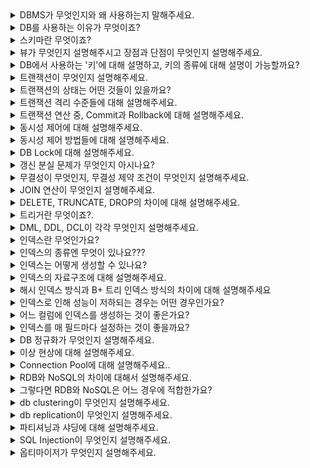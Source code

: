 <details markdown = "1">
<summary>DBMS가 무엇인지와 왜 사용하는지 말해주세요.</summary>
DBMS(Database Management System)은 데이터베이스 관리 시스템으로, 응용 프로그램들이 DB를 공유하며 사용할 수 있는 환경을 제공합니다.<br>
기존 파일 시스템의 데이터 종속이나 중복, 무결성 훼손, 동시 접근의 문제 발생 등을 해결하기 위해 사용합니다.
</details>

<details markdown = "1">
<summary>DB를 사용하는 이유가 무엇이죠?</summary>

- 파일시스템의 데이터 중복, 비일관성, 검색 등의 문제를 해결하기 위해 사용
- 파일 시스템이 OS마다 다를 수 있기 때문에 OS에 종속적인 파일시스템을 이용하는 것은 프로그램의 확장성을 해침
</details>

<details markdown = "1">
<summary>스키마란 무엇이죠?</summary>
데이터베이스의 구조와 제약 조건에 관한 전반적인 명세를 기술한 메타데이터 집합을 의미합니다.<br>
DB에서 데이터 개체, 속성, 관계를 형식언어로 정의한 구조로, DB 사용자가 자료를 저장, 조회, 삭제, 변경할때 DBMS는 자신이 생성한 데이터베이스 스키마를 참조해 명령을 수행하게 됩니다.<br>
</details>

<details markdown = "1">
<summary>뷰가 무엇인지 설명해주시고 장점과 단점이 무엇인지 설명해주세요.</summary>
뷰는 DB에 존재하는 가상 테이블이며, 실제 테이블처럼 행과 열을 가지고 있지만 실제로 데이터를 저장하진 않습니다.<br>
뷰를 사용하면 특정 사용자에게 테이블 전체가 아닌 필요한 칼럼만 보여줄 수 있고, 복잡한 쿼리를 단순화해서 사용하고 재사용할 수 있다는 장점이 있습니다.<br>
그러나 한번 정의된 뷰는 변경할수 없고, 원래 테이블의 내용을 직접 수정해야 합니다.<br>
<br>
참고 - 실제 데이터를 저장하지 않기 때문에 경우에 따라 다수의 쿼리가 발생하여 성능 이슈가 생길 수 있음, 인덱스 가질 수 없음
</details>

<details markdown = "1">
<summary>DB에서 사용하는 '키'에 대해 설명하고, 키의 종류에 대해 설명이 가능할까요?</summary>
키란 데이터베이스 내의 레코드나 튜플을 고유하게 식별하거나 접근할때 사용됩니다.<br>
슈퍼키는 한 릴레이션 내에 있는 속성들의 집합으로 구성된 키로 유일성은 만족하지만, 최소성은 만족하지 못합니다.<br>
후보키는 기본 키가 될수 있는 후보가 되는 키들을 의미하고, 슈퍼키 중에서 최소성을 만족하는 키를 의미합니다.(즉 유일성 최소성 둘다 만족)<br>
기본키는 후보키 중에서 선택된 키로, 해당 릴레이션에서 튜플을 유일하게 식별할 수 있습니다.(null 및 중복 허용 X)<br>
대체키는 기본키로 선택되지 않은 나머지 후보키들을 의미하고, 복합키는 두개 이상의 속성으로 구성된 키입니다.<br>
외래키는 한 테이블의 키 중에서 다른 테이블의 레코드를 유일하게 식별할 수 있는 키를 의미합니다.<br>
</details>

<details markdown = "1">
<summary>트랜잭션이 무엇인지 설명해주세요.</summary>
데이터베이스의 상태를 변화시키는 하나의 논리적 작업 단위를 의미합니다.<br>
논리적인 작업의 쿼리 개수와 관계 없이 트랜잭션으로 묶어놓은 작업 단위 전체가 모두 적용되거나 아무것도 적용되지 않음을 보장합니다.<br>
<br>
꼬리질문1 - 트랜잭션의 특징은 무엇이 있을까요?<br>
트랜잭션의 특징은 앞글자를 따서 ACID라고 부릅니다.<br>
원자성(Atomicity)은 트랜잭션을 구성하는 연산 전체가 모두 정상적으로 실행되거나 모두 취소되어야 한다는 특성입니다.<br>
일관성(Consistency)은 트랜잭션이 실행되기 전과 후에 데이터베이스가 일관된 상태를 유지해야 한다는 것을 의미합니다.<br>
고립성(Isolation)은 여러 트랜잭션이 동시에 실행될때, 각 트랜잭션은 서로에게 영향을 주지 않고 독립적으로 실행되어야 함을 의미합니다.<br>
지속성(Durability)는 트랜잭션이 성공적으로 완료된 후, 그 결과가 데이터베이스에 영구적으로 저장되어야 한다는 것을 의미합니다.(장애나 오류가 나더라도)<br>
</details>

<details markdown = "1">
<summary>트랜잭션의 상태는 어떤 것들이 있을까요?</summary>
우선 Active는 트랜잭션이 실행 중인 상태, Fail은 트랜잭션 실행에 오류가 발생해 중단된 상태를 의미합니다.<br>
Aborted는 트랜잭션이 비정상적으로 종료되어 롤백을 수행하는 상태이고, Partitially Commit은 트랜잭션이 마지막 연산까지 실행했지만, Commit 연산이 실행되기 직전의 상태를 의미합니다.<br>
마지막으로 Committed 상태는 트랜잭션이 성공적으로 종료되어 커밋 연산을 실행한 후의 상태를 뜻합니다.<br>
</details>

<details markdown = "1">
<summary>트랜잭션 격리 수준들에 대해 설명해주세요.</summary>
동시에 여러 트랜잭션이 처리될 때, 트랜잭션끼리 얼마나 서로 고립되어 있는지를 나타내는 것을 트랜잭션의 격리 수준이라고 말합니다. 간단히 표현하자면, 특정 트랜잭션이 다른 트랜잭션에 변경한 데이터를 볼 수 있도록 허용할 지 말지를 결정하는 것 입니다.<br>
Read Uncomitted(dirty read 발생)는 가장 낮은 격리 수준으로, 한 트랜잭션에서의 변경 내용이 아직 커밋되지 않았더라도, 다른 트랜잭션에서 그 변경내용을 조회할 수 있습니다.<br>
Read Committed(non-repeatable-read 발생)는 한 트랜잭션에서의 변경 내용이 커밋된 후에만, 다른 트랜잭션에서 그 변경 내용을 조회할 수 있습니다.(대부분의 RDBMS)<br>
Repeatable Read(phantom Read)는 트랜잭션 동안 동일한 쿼리를 여러번 실행하더라도, 조회하는 내용이 항상 동일함을 보장하는 격리수준입니다.<br>
Serializable은 여러 트랜잭션이 동일한 레코드에 동시 접근할 수 없는 격리수준입니다.<br>
<br><br>
참고<br>
Dirty Read란 한 트랜잭션이 아직 커밋되지 않은 다른 트랜잭션의 변경을 읽는것을 말합니다.(롤백될 데이터를 읽을수도 있음)<br>
Non Repeatable Read는 한 트랜잭션 내에서 같은 쿼리를 두번 수행했을때, 두 쿼리의 결과가 서로 다른것을 말합니다.(다른 트랜잭션이 수정 또는 삭제한 경우)<br>
Phantom Read는 한 트랜잭션내에서 같은 쿼리를 두번수행했을 때, 처음과 다음 조회 사이에 새로운 데이터 항목이 삽입되거나 삭제되어 결과의 행 수가 변경되는 현상을 의미합니다.<br>
</details>

<details markdown = "1">
<summary>트랜잭션 연산 중, Commit과 Rollback에 대해 설명해주세요.</summary>
Commit 연산은 트랜잭션의 모든 변경 사항을 데이터베이스에 영구적으로 저장하는 연산이고(커밋 이후 취소 불가), 롤백은 트랜잭션의 변경 사항을 취소하고, 데이터베이스를 트랜잭션이 시작되기 전의 상태로 되돌리는 연산입니다.<br>
<br>
이 연산들을 통해 트랜잭션의 원자성을 보장하고, 데이터의 무결성과 일관성을 유지할 수 있음.<br>
</details>

<details markdown = "1">
<summary>동시성 제어에 대해 설명해주세요.</summary>
동시성 제어는 동시에 여러 트랜잭션이 수행될 때, 트랜잭션들이 DB의 일관성을 파괴하지 않도록 트랜잭션 간의 상호작용을 제어하는 것을 의미합니다.<br>
</details>

<details markdown = "1">
<summary>동시성 제어 방법들에 대해 설명해주세요.</summary>

동시성 제어 방법에는 크게 `락킹`, `타임스탬프`, `MVCC(Multiversion Concurrency Control)`등이 있습니다.<br><br>
락킹은 데이터에 잠금을 걸어 다른 트랜잭션이 해당 항목에 접근하는 것을 제한하는 것으로, 공유락과 베타적락이 있습니다.<br>
공유락은 데이터를 여러 트랜잭션들이 동시에 읽을 수 있게 해주지만, 변경은 허용하지 않습니다.<br>
베타적락은 데이터 항목에 대한 모든 접근을 제한해서, 락을 소유한 트랜잭션 만이 해당 데이터 항목을 읽거나 수정할 수 있습니다.<br>
<br>
타임스탬프 방식은 각 트랜잭션에 유일한 타임스탬프를 부여하여 트랜잭션의 우선순위를 결정합니다. 데이터를 접근할 때 해당 데이터의 타임스탬프와 트랜잭션의 타임스탬프를 비교하여 동시성을 제어합니다.<br>
<br>
MVCC는 데이터의 여러 버전을 유지하여 동시성을 제어하는 방법입니다.<br>
MVCC에서 데이터에 접근하는 사용자는 접근한 시점에 데이터베이스의 snapshot을 읽습니다. 이 snapshot 데이터에 대한 변경이 커밋되기 전엔, 변경사항을 다른 데이터베이스 사용자가 볼 수 없습니다.<br>
이후 사용자가 수정을 하면 이전의 데이터를 덮어씌우는것이 아니라 새로운 버전의 데이터를 UNDO영역에 생성합니다.<br>
이때 이전 버전의 데이터와 비교해서 변경된 내용을 기록하게 되고, 이로 인해 하나의 데이터에 대한 여러 버전의 데이터가 존재하게 됩니다.<br>
</details>

<details markdown = "1">
<summary>DB Lock에 대해 설명해주세요.</summary>
DB Lock은 트랜잭션 처리의 순차성을 보장하기 위한 방법으로, 데이터에 접근하기 전에 Lock을 요청해서 Lock이 허락되면 해당 데이터에 접근할 수 있도록 하는 기법입니다.<br>
<br>
비관적락(충돌이 일어날거라 가정)은 트랜잭션이 데이터에 접근하기 전에 해당 데이터에 대한 락을 얻어와 다른 트랜잭션의 동시 접근을 제어하는 방식으로, 공유락과 베타락이 존재합니다.<br>
공유락은 사용중인 데이터를 다른 트랜잭션이 읽는것은 허용하나 쓰기는 허용하지 않는 방식이고, 베타락의 경우엔 읽기 쓰기 둘다를 허용하지 않는 방식입니다.<br>
<br>
낙관적락(Application Level)은 데이터 갱신 시 충돌이 발생하지 않을 것이라 가정하는 방식으로, 초기 데이터 접근 시 락을 걸지 않고, 실제 데이터 변경 시점에 충돌 여부를 검사하게 됩니다.<br>
각 레코드에 버전 번호나 타임스탬프를 추가해서, 데이터가 변경될 때 마다 이 값을 증가시킵니다. 이후 트랜잭션이 커밋 시점에 원래의 버전 번호나 타임스탬프와 현재 값을 비교하여 변경이 있었는지 확인하게 됩니다.<br>
이때 만약 다른 트랜잭션에 의해 값이 변경되었다면, 충돌을 감지하게 되고, 이에 따른 조치(롤백)를 취하게 됩니다.<br>
<br>
꼬리질문 - 어떠한 경우에 낙관적락을 사용하고, 어떠한 경우 비관적락을 사용하나요?<br>
<br>
낙관적 락은 데이터 충돌의 빈도가 낮고, 높은 동시성이 요구될 때 적합합니다. 이는 락에 의한 대기 시간 없이 트랜잭션을 처리할 수 있기 때문입니다.<br>
반면, 비관적락은 데이터 충돌의 빈도가 높거나 트랜잭션의 안정성이 중요한 경우에 유리합니다.<br>
트랜잭션이 데이터에 접근하면서 바로 해당 데이터를 잠그므로, 다른 트랜잭션이 동시에 접근하는 것을 방지하게 됩니다.이로 인해 데이터의 동시 변경을 막아서 충돌을 미연에 방지할 수 있고, 충돌로 인한 롤백이나 재처리와 같은 추가적인 비용을 줄일 수 있습니다<br>
</details>

<details markdown = "1">
<summary>갱신 분실 문제가 무엇인지 아시나요?</summary>
갱신 분실이란, 한 트랜잭션에서의 데이터 변경이 다른 트랜잭션에 의해 덮어쓰여져서 사라지는 현상을 말합니다.<br>
<br>
예시<br>
예를 들어, 두 트랜잭션이 동일한 계좌의 잔액을 동시에 업데이트하려고 하는 경우를 생각해보면, 한 트랜잭션에서 100달러를 추가하고, 다른 트랜잭션에서 50달러를 추가하려 할 때, 최종적으로는 150달러가 추가되어야 합니다. 그러나 갱신 분실 문제가 발생하면, 한 트랜잭션의 변경이 다른 트랜잭션에 의해 덮어쓰여져서, 예상했던 150달러가 아닌 100달러나 50달러만 추가될 수 있습니다.<br>
</details>

<details markdown = "1">
<summary>무결성이 무엇인지, 무결성 제약 조건이 무엇인지 설명해주세요.</summary>
무결성은 데이터베이스에서 데이터의 정확성, 일관성, 그리고 신뢰성을 보장하기 위한 특성을 의미합니다.<br>
개체 무결성은 기본키 값이 중복되거나 NULL이 되어서는 안된다는 제약 조건이고, 참조 무결성은 외래키 값이 NULL이거나 참조 대상 테이블의 기본 키 값 중 하나와 일치해야 한다는 제약 조건입니다.<br>
</details>

<details markdown = "1">
<summary>JOIN 연산이 무엇인지 설명해주세요.</summary>
조인은 두개 이상의 테이블에서 관련 있는 정보를 결합하여 하나의 통합된 결과 집합을 생성하기 위해 사용됩니다.(적어도 하나의 칼럼을 공유하고 있어야 사용 가능)<br>
<br>
꼬리질문 - JOIN 연산 종류에 대해 설명해주세요.<br>
<br>
INNER JOIN은  양쪽테이블에 모두 내용이 있는 것만 조인되는 방식입니다.<br>
LEFT OUTER JOIN은 왼쪽 테이블의 모든 행과 이에 해당하는 오른쪽 테이블에서의 행을 반환하고, RIGHT OUTER JOIN은 오른쪽 테이블의 모든 행과 이에 해당하는 왼쪽 테이블에서의 행을 반환합니다.(일치하는 행이 없는 경우엔 해당 행은 NULL)<br>
CORSS JOIN은 모든 경우의 수를 출력해주는 방식이고, FULL JOIN은 두 테이블의 모든 행을 반환하는 방식으로 한쪽 테이블에만 일치하는 행이 있는 경우, 다른 테이블의 해당 부분은 NULL로 표시됩니다.<br>
<br>
꼬리질문 - INNER JOIN과 OUTER JOIN의 차이에 대해 설명해주세요.<br>
INNER JOIN은 두테이블에서 지정된 조건에 일치하는 행만 반환하는 반면, OUTER JOIN은 일치하지 않는 행(NULL로 채워짐)도 포함하여 보다 넓은 범위의 결과를 반환합니다.<br>
<br>
참고 - GROUP BY 는 GROUP BY 명령어를 통해 특정 컬럼을 기준으로 연산한 결과를 집계 키로 정의하여 그룹을 짓는 역할을 합니다.(COUNT, SUM, AVG, MAX, MIN, DISTINCT)<br>
</details>

<details markdown = "1">
<summary>DELETE, TRUNCATE, DROP의 차이에 대해 설명해주세요.</summary>
DELETE는 조건을 지정하여 특정 행만 삭제하는 명령어이고, TRUNCATE는 테이블의 모든 행을 제거하는 명령어 입니다.<br>
DROP은 테이블 자체를 데이터베이스에서 완전히 제거하는 명령어 입니다.<br>
</details>

<details markdown = "1">
<summary>트리거란 무엇이죠?.</summary>
트리거는 특정 테이블에 INSERT, DELETE, UPDATE와 같은 DML이 수행되었을때, 데이터베이스에서 자동으로 동작하도록 작성된 프로그램(메서드 형식의 쿼리)로, 사용자가 직접 호출하지 않고 DB에서 자동적으로 호출된다는 특징이 있습니다.<br>
<br>
DML이 실행되고, 자동으로 정의된 프로시저가 실행됩니다.<br>
(프로시저 : 쿼리문을 마치 하나의 메서드 형식으로 만들고 어떤 동작을 일괄적으로 처리하는 용도)<br>
<br>
꼬리질문 - 어떤 경우 트리거를 사용하는 것이 좋나요?<br>
예를 들어, 이커머스 플랫폼에서 수많은 주문이 실시간으로 발생할 때, 각 주문이 데이터베이스에 기록될 때마다 트리거를 사용하여 판매 집계 테이블을 업데이트 할 수 있습니다. 주문이 발생할 때마다 트리거가 실행되어 해당 상품의 판매 수량과 총액을 증가시키는 방식입니다. 이렇게 구성하면 별도의 집계 작업 없이 실시간으로 판매 현황을 조회할 수 있게 됩니다<br>
<br>
</details>

<details markdown = "1">
<summary>DML, DDL, DCL이 각각 무엇인지 설명해주세요.</summary>
DDL은 데이터베이스의 스키마나 구조를 정의하거나 변경하는 데(수정, 삭제) 사용되는 언어로 CREATE, ALTER, DROP, TRUNCATE 가 있습니다.<br>
DML은 데이터를 검색, 삽입, 수정, 삭제 하기 위한 언어로 SELECT, INSERT, UPDATE, DELETE 가 있습니다.<br>
DCL(데이터 제어어)는 데이터베이스의 접근 권한과 같은 데이터의 보안 및 무결성을 다루는 데 사용되는 언어로 COMMIT, ROLLBACK, GRANT, REVOKE 등이 있습니다.<br> 
</details>

<details markdown = "1">
<summary>인덱스란 무엇인가요?</summary>
추가적인 쓰기 작업과 저장 공간을 활용하여 데이터베이스 테이블의 검색 속도를 향상시키기 위한 자료구조입니다.<br>
인덱스는 항상 정렬된 상태를 유지하기 때문에 원하는 값을 검색하는데 빠른 장점을 가지지만, 새로운 값을 추가 삭제 수정하는 경우엔 인덱스 또한 업데이트 해야 하므로 성능이 저하될수 있고, 추가적인 저장공간이 필요합니다.<br>
<br>
참고<br>
칼럼의 값과 해당 레코드가 저장된 주소를 키와 값의 쌍으로 인덱스를 정의하고 일반적으로 B+트리 자료 구조 사용.
</details>

<details markdown = "1">
<summary>인덱스의 종류엔 무엇이 있나요???</summary>
인덱스에는 Clustered 인덱스와 Non-Clustered 인덱스가 있습니다.<br>
Clustered인덱스는 인덱스로 지정한 칼럼을 기준으로 물리적인 순서를 유지하도록 하는 방식입니다.<br>
한 테이블의 하나만 존재할 수 있고, 이를 통해 데이터 검색을 빠르게 진행할 수 있습니다.<br>
Non-Clustered 인덱스는 데이터 자체가 아닌 데이터의 위치에 대한 포인터를 저장하고 있는 인덱스입니다.<br>
클러스터 인덱스와는 달리 실제 데이터의 물리적 저장 위치와 논리적인 순서가 동일하지 않고, 한 테이블에 여러 개의 논클러스터 인덱스를 가질 수 있으며, 실제 데이터에 접근하기 전에 해당 포인터를 통해 레코드의 위치를 찾아가야 합니다.<br>
<br>
참고<br>
Clusterd의 경우 테이블 레코드가 인덱스 키에 따라 정렬되기에 검색시 빠른 속도 보장<br>
Non-Clustered 인덱스를 사용하여 데이터를 검색할 때는 먼저 인덱스를 검색하여 해당 데이터의 물리적 위치(포인터)를 찾고, 그 위치를 기반으로 실제 데이터에 접근하는 과정이 필요합니다.<br>
Non-Clustered 인덱스는 원본 데이터의 물리적인 구조와 독립적이므로, 데이터의 추가나 수정이 일어났을 때 Clustered 인덱스에 비해 리밸런싱(재정렬) 비용이 상대적으로 적습니다.<br>
<br>
인덱스의 장단점<br>
테이블을 검색하는 속도가 향상됨(인덱스에 의해 데이터가 정렬된 형태를 갖기에, 풀 테이블 스캔을 할 필요가 없음. order by나 max/min도 빠르게 실행가능)<br>
하지만 인덱스를 관리하기 위한 추가 작업및 공간이 필요하고 잘못 사용하는 경우 오히려 검색 성능이 저하됨<br>
<br>
추가 작업 예시<br>
INSERT : 새로운 데이터에 대한 인덱스를 추가<br>
DELETE : 삭제하는 데이터의 인덱스를 사용하지 않는다는 작업 수행<br>
UPDATE : 기존의 인덱스를 사용하지 않음 처리, 갱신된 데이터에 대한 인덱스 추가<br>
데이터의 인덱스를 제거하는 것이 아니라 '사용하지 않음'으로 처리하고 남겨두기 때문에 수정 작업이 많은 경우 실제 데이터에 비해 인덱스가 과도하게 커지는 문제점이 발생할 수 있다. 별도의 메모리 공간에 저장되기 때문에 추가 저장 공간이 많이 필요하게 된다. <br>
</details>

<details markdown = "1">
<summary>인덱스는 어떻게 생성할 수 있나요?</summary>
Created Index문을 사용하면 보조 인덱스가 생성됩니다.<br>
테이블 생성시에 제약 조건에 Primary Key를 걸면 클러스터형 인덱스, Unique를 사용하면 보조 인덱스(non-clustered)가 생성됩니다.<br>
<br>
참고<br>
유니크에 Not Null까지 걸면 클러스터형 인덱스로 지정됨.<br>
</details>

<details markdown = "1">
<summary>인덱스의 자료구조에 대해 설명해주세요.</summary>
인덱스는 기본적으로 B+Tree를 이용하여 구현합니다.<br>
이는 트리 구조로 되어있어, 루트 노드에서 시작하여 원하는 값을 가진 리프노드로 찾아 내려가고, 각 노드에는 인덱스 키 값과 참조가 저장되어 있어 검색하고자 하는 값과 비교하며 탐색을 진행합니다.<br> 
이를 통해 전체 데이터를 풀 스캔하지 않아도 원하는 데이터를 효율적으로 찾아낼수 있다는 장점이 있습니다.<br>
하지만 B+Tree 인덱스는 DML 작업(삽입, 수정, 삭제) 시 페이지 분할 등의 연산이 일어날 수 있어 성능 저하가 발생할 수 있습니다.(SELECT가 빠름)<br>
<br>
참고<br>
해시테이블도 인덱스 자료구조 중 하나로 알려져 있지만, 일반적인 RDBMS에서의 인덱스로는 적합하지 않습니다. 해시테이블은 키 값을 해싱하여 저장하기 때문에 범위 검색이나 특정 문자로 시작하는 값의 검색 등이 불가능합니다. 또한, SQL 쿼리에서의 부등호와 같은 연산을 처리하는 것에 해시테이블은 제한적입니다.<br>
B트리는 각 노드에 키와 값이 함께 저장되며, 내부 노드와 리프 노드 모두 데이터를 저장할 수 있습니다.<br>
B+트리는 리프 노드에만 실제 데이터가 저장되고, 내부 노드는 키 값만을 가집니다. 또한, 리프 노드 간에는 서로 연결된 링크가 있어 순차 접근이 빠릅니다.<br>
B+트리는 하나의 노드에 더 많은 Key를 담을 수 있도록 하여 B-트리에 비해 B+트리의 높이가 더욱 낮아지게 됩니다.<br>
B+트리에서 데이터 삭제는 리프 노드에서만 이루어지기 때문에 처리 과정이 간단하고 모든 리프 노드가 동일한 높이에 있기 때문에 모든 검색의 성능이 동일합니다.<br>
B+트리의 리프 노드들은 연결 리스트처럼 서로 연결되어 있습니다. 즉, 한 리프 노드의 끝에 도달하면 다음 리프 노드로 쉽게 이동할 수 있는 포인터(주소)가 있습니다<br>
이러한 구조의 장점은 범위 검색을 할 때 특히 나타납니다. 예를 들어, 50부터 70까지의 값을 검색한다고 가정해보겠습니다. 우리는 50이 있는 리프 노드에 먼저 접근합니다. 이후, 연결된 포인터를 따라가면서 70까지의 모든 값을 순차적으로 방문하게 됩니다.<br>
다시 말해서, 50이 있는 리프 노드를 찾기만 하면, 그 노드로부터 시작해서 연결된 노드들을 통해 70까지의 값을 쉽게 찾아낼 수 있습니다. 이러한 방식으로 B+트리는 범위 검색을 효율적으로 처리할 수 있습니다.<br>
</details>

<details markdown = "1">
<summary>해시 인덱스 방식과 B+ 트리 인덱스 방식의 차이에 대해 설명해주세요</summary>
해시 인덱스는 주로 동등 연산에 특화되어 있습니다. 이는 해시 함수를 통해 데이터의 값을 고유한 해시 값으로 변환하고, 이를 인덱스로 사용하기 때문입니다. 이 방식의 장점은 동등 비교에서 굉장히 빠른 접근 속도를 가진다는 것입니다. 하지만, 범위 검색이나 부등호 연산에는 적합하지 않습니다.<br>
반면, B+ 트리 인덱스는 데이터를 정렬된 상태로 유지하는 트리 구조를 가집니다. 따라서 범위 검색이나 정렬된 데이터 접근에서 유리한 성능을 보입니다. 그리고 동등 비교 뿐만 아니라 부등호 연산에서도 효과적입니다.<br>
<br>
복합 인덱스는 두 개 이상의 필드를 조합하여 만든 인덱스를 의미합니다.<br>
</details>

<details markdown = "1">
<summary>인덱스로 인해 성능이 저하되는 경우는 어떤 경우인가요?</summary>
INSERT, UPDATE, DELETE와 같은 데이터의 변경 작업(DML) 시에 성능이 저하될 수 있습니다.<br>
새로운 데이터를 삽입할 때 인덱스의 구조 상 적절한 위치를 찾아 삽입해야 합니다. 이 과정에서 페이지에 데이터가 들어갈 공간이 부족하다면 페이지 분할이 발생하게 되고, 이로 인해 추가 작업이 발생할 수 있습니다.<br>
DELETE시 실제 그 데이터는 즉시 지워지지 않고, 사용하지 않는다는 마킹을 하게 되는데, 이러한 작업이 반복될 시 데이터베이스의 행 크기가 점점 증가할 수 있습니다.<br>
UPDATE시 기존 값을 삭제하고 새 값을 삽입하는 형태로 동작하여, 앞서 설명드린 INSERT와 DELETE의 성능 문제를 동시에 겪게 될 수 있습니다.<br>
</details>

<details markdown = "1">
<summary>어느 컬럼에 인덱스를 생성하는 것이 좋은가요?</summary>
인덱스는 WHERE 절에서 사용되는 열이나 조인에 자주 사용되는 열에 인덱스를 만드는 것이 좋습니다<br>
그리고 데이터 중복도가 높은 열에는 인덱스를 만들어도 큰 효과가 없고, 카디널리티가 높은(중복도가 낮은)열에 만드는 것이 효과적입니다.<br>
또한 INSERT, UPDATE, DELETE가 얼마나 자주 일어나는지도 고려해야 합니다.인덱스에 데이터 변경 작업은 오히려 부담을 주기 떄문입니다.<br>
<br>
참고<br>
조인에 자주 사용되는 열에 인덱스를 만드는 이유<br>
조인 연산은 두 개 이상의 테이블에서 행들을 매칭하는 과정을 포함,인덱스가 적용된 열에서 조인을 수행할 경우, 인덱스의 특성을 활용해 매칭되는 행들만 빠르게 탐색하게 되어 성능이 크게 향상<br><br>
카디널리티가 높은 열에 인덱스를 만드는 이유<br>
카디널리티가 높은 열에 인덱스를 사용할 경우, 인덱스를 통해 검색되는 값의 범위나 특정 값이 더욱 빠르게 결정되므로 검색 성능 향상에 큰 도움이 됩니다.<br>
반대로 카디널리티가 낮은 열(예: 성별처럼 값의 종류가 매우 제한적인 경우)에 인덱스를 사용하면 인덱스의 효과를 크게 볼 수 없습니다. 이는 대부분의 행이 비슷한 값을 가질 것이기 때문입니다.<br>
</details>

<details markdown = "1">
<summary>인덱스를 매 필드마다 설정하는 것이 좋을까요?</summary>
인덱스는 두번 탐색을 강요합니다. 인덱스 리스트, 그다음 컬렉션 이렇게 두번을 탐색하기 때문에 읽기 관련 비용이 더 들게 됩니다.<br>
또한 테이블이 수정되면 인덱스도 수정되어야 합니다. 인덱스를 수정하는 것은 a=1을 a=2처럼 값만 수정하는 것이 아니라, B트리 구조를 사용하기에 트리의 높이를 균형있게 조절하는 비용도 들고 데이터를 분산시켜서 효율적으로 조회할 수 있도록 구축하는 비용도 듭니다.<br>
그렇기 때문에 필드에 인덱스를 무작정 다 설정하는 것은 답이 아닙니다.<br>
</details>

<details markdown = "1">
<summary>DB 정규화가 무엇인지 설명해주세요.</summary>
정규화는 하나의 릴레이션에 하나의 의미만 존재하도록 릴레이션(테이블)을 분해하는 과정으로, 데이터의 일관성, 최소한의 데이터 중복, 데이터의 유연성을 위한 방법입니다.<br>
<br>
제 1 정규형은 테이블의 모든 속성이 원자 값으로만 이루어져 있어야 한다는 규칙입니다. 즉 테이블의 모든 칼럼은 더 이상 쪼개지지 않는 단일값으로 구성되어야 합니다.<br>
제 2 정규형은 제 1 정규형을 만족하고, 기본키를 제외한 모든 컬럼이 기본키에 대해 완전 함수 종속을 만족해야 한다는 규칙입니다. 즉 기본키의 부분 집합이 결정자가 되어선 안된다는 의미입니다.<br>
제 3 정규형은 제 2정규형은 만족하고, 이행적 함수 종속(a-> b-> c)을 가지지 않아야 한다는 규칙을 의미합니다. 즉, 한 칼럼의 값이 다른 칼럼에 의존하는 경우, 이를 분리하여 별도의 테이블로 만들어야 합니다.<br>
BCNF는 제 3정규형을 만족하고, 모든 결정자가 후보키가 되도록합니다.기본 키 외에 다른 컬럼이 후보키를 결정하는 경우 제거하게 됩니다.<br>
제 4 정규형은 다중 값 종속을 제거하는 규칙을 의미합니다. 즉, 하나의 테이블에서 여러개의 다중 값 종속 관계가 발생하면, 이를 분해하여 별도의 테이블로 만들어야 합니다.<br>
제 5 정규형은 조인 종속을 제거하는 규칙을 의미합니다.<br>
<br>
꼬리질문 - 정규화의 장단점<br>
<br>
이상현상 문제를 해결할 수 있고, 데이터베이스 구조 확장 시 정규화된 데이터베이스는 그 구조를 변경하지 않아도 되거나 일부만 변경해도 됩니다.<br>
하지만 릴레이션의 분해로 인해 릴레이션 간의 연산(JOIN 연산)이 많아진다. 이로인해 질의에 대한 응답 시간이 느려질 수 있다.<br>
<br>
꼬리질문 - 역정규화 하는 이유<br>
정규화의 단점으로, 릴레이션 간의 JOIN 연산이 늘어나 질의 성능이 저하될 우려가 있습니다. 읽기 작업이 많이 필요한 DB의 전반적인 성능을 향상시키기 위해 역정규화를 진행합니다.<br>
</details>

<details markdown = "1">
<summary>이상 현상에 대해 설명해주세요.</summary>
이상현상은 DB 테이블에서 일부 데이터를 삽입/수정/삭제 할때 발생할 수 있는 문제로 DB의 무결성과 일관성 문제를 야기할 수 있습니다.<br>
삽입 이상은 새로운 데이터를 추가할때, 불필요한 데이터도 함께 추가해야 하는 문제입니다.<br>
갱신 이상은 데이터를 수정할 때 일부만 변경하여 데이터가 불일치하게 되는 문제입니다.<br>
삭제 이상은 어떤 정보를 삭제할때 원치 않은 정보까지 함께 삭제 되는 문제입니다.<br>
<br>
삽입이상 예시 -  학생과 그의 전공 정보를 담는 테이블에서 새 전공을 추가하려 할 때, 해당 전공의 학생이 아직 없다면 그 전공은 추가할 수 없게 되는 문제가 발생합니다.<br>
갱신이상 예시 - 같은 직원 정보가 여러 테이블에 중복 저장되어 있을 때, 한 테이블에서만 직원의 주소를 변경하면 다른 테이블과 주소 정보가 일치하지 않게 됩니다.<br>
삭제이상 예시 -  예를 들어, 학생과 그의 전공 정보를 담는 테이블에서 마지막으로 남은 특정 전공의 학생을 삭제하면, 그 전공 정보 자체도 함께 사라져 버릴 수 있습니다.<br>
</details>

<details markdown = "1">
<summary>Connection Pool에 대해 설명해주세요..</summary>
커넥션 풀은 데이터베이스와의 연결을 재 사용할 수 있도록 관리하는 풀입니다.데이터베이스와의 연결은 생성과 종료 과정이 비용이 큰 작업이기 때문에, 필요할 때마다 연결을 새로 생성하고 종료하는 것은 시스템의 성능을 저하시킬 수 있습니다.<br>
Connection Pool은 미리 여러 개의 데이터베이스 연결을 생성해 두었다가 필요할 때 연결을 제공하고, 작업이 끝난 연결을 다시 풀에 반환합니다. 이렇게 함으로써 연결 생성과 종료의 빈번한 오버헤드를 줄이고, 빠르게 데이터베이스 연결을 얻을 수 있게 됩니다.<br>
</details>

<details markdown = "1">
<summary>RDB와 NoSQL의 차이에 대해서 설명해주세요.</summary>
RDB(관계형 데이터베이스)는 스키마에 따라 데이터를 테이블 형식으로 저장합니다.<br>
스키마에 맞춰 데이터를 관리하기 때문에 데이터의 정합성을 보장할 수 있지만, 시스템이 커질수록 쿼리가 복잡해지고 성능이 저하되며 Scale Out이 어렵다는 특징을 가집니다.<br>
반면, NoSQL(Not Only SQL)은 고정된 스키마가 없어 데이터를 더 유연하게 저장할 수 있습니다. 이때 데이터는 key-value, document, graph 등 다양한 형식으로 저장될 수 있습니다<br>
NoSQL은 scale-out에 뛰어나므로 대용량의 데이터를 다루는 환경에서 용이합니다.<br>
그러나 스키마의 유연성 때문에 데이터 중복이나 데이터의 불일치 문제가 발생할 수 있습니다. 이때 중복 데이터의 변경이 필요할 경우 여러 위치에서의 수정이 필요할 수 있습니다.<br>
<br>
참고<br>
scale-up : 기존 서버 성능 자체를 향상(ex: CPU,RAM등 하드웨어 업데이트)<br>
scale-out : 서버의 수를 늘려 전체 시스템의 로드를 분산시키는 것(비용이 효율적이고 확장의 한계가 적으나, 구성이 복잡하거나 통신 관련 오버헤드 생길수 있다)<br>
<br>
RDB는 데이터의 무결성과 일관성을 보장하기 위해 복잡한 트랜잭션 관리와 잠금 메커니즘을 가지고 있습니다. 이러한 특성 때문에 데이터를 여러 서버에 분산 저장하고 관리하는 Scale-out 방식에 어려움이 있습니다. 또한, 데이터 간의 관계와 조인 연산이 복잡한 쿼리를 수행할 때 여러 서버 간의 데이터 동기화가 필요하므로 성능 저하의 위험이 있습니다<br>
NoSQL 데이터베이스는 RDB와 달리 고정된 스키마가 없고, 데이터 간의 관계를 최소화하여 설계되기 때문에 데이터 분산 및 병렬 처리가 상대적으로 쉽습니다. 따라서, 데이터를 여러 서버에 분산 저장하고 수평 확장하는 Scale-out 방식에 더욱 유리합니다.<br>
<br>
예를 들면, 하나의 정보가 데이터베이스의 여러 위치에 중복되어 저장되었을 때, 그 정보를 업데이트하려면 모든 중복 위치에서 변경해야 합니다. 이렇게 되면 데이터의 불일치 문제가 발생할 수 있습니다. 예를 들어, 한 사용자의 연락처 정보가 여러 곳에 중복 저장되어 있는데, 연락처 정보가 변경되었을 때, 모든 위치에서 해당 정보를 수정하지 않으면 일부 위치에는 오래된 연락처 정보가 남아 있게 되는 문제가 발생할 수 있습니다.<br>
rdb는 보통 중복을 제거하기 위해 정규화 수행<br>
</details>

<details markdown = "1">
<summary>그렇다면 RDB와 NoSQL은 어느 경우에 적합한가요?</summary>
RDB는 스키마를 기반으로 데이터를 관리해서 데이터 구조가 안정적이고, 데이터의 무결성을 보장하는데 유리합니다.<br>
데이터간의 복잡한 관계나 높은 무결성(데이터베이스 내의 정보가 정확하고 일관되게 유지되는 특성)이 요구되는 시스템, 그리고 데이터의 구조가 자주 변경되지 않는 경우 RDB를 사용하는 것이 적합합니다.<br>
반면 NoSQL은 유연한 데이터 구조를 허용합니다.따라서 데이터 구조가 자주 변하거나 확장성이 중요한 경우 적합합니다.<br>
특히 대용량의 데이터를 처리하거나, 확장성과 분산 저장을 중시하는 시스템에서 NoSQL은 scale-out 측면에서 rdb에 비해 유리한 선택이 될 수 있습니다.<br>
</details>

<details markdown = "1">
<summary>db clustering이 무엇인지 설명해주세요.</summary>
DB 클러스터링은 DB 스토리지는 공유하고, DB 서버를 여러대 놓는 방식입니다.(동기 방식으로 동기화 진행)<br>
Active-Active 방식의 경우 모든 DB 서버 인스턴스가 동시에 읽기 및 쓰기 작업을 처리합니다.<br>
이 방식은 부하 분산에 적합하지만, 모든 서버가 동일한 스토리지를 공유하기 때문에, 병목이 발생할 가능성이 있습니다.<br>
Active-Standby 한 개의 DB 서버 인스턴스(Active)만이 쓰기 작업을 처리하며, 다른 인스턴스(Standby)는 대기 상태에 있습니다.<br>
Active 인스턴스에 문제가 발생할 경우, Standby 인스턴스가 작업을 인계 받아 처리합니다(FailOver). FailOver가 발생할 때 짧은 시간 동안의 데이터 손실이나 중단이 발생할 수 있습니다.<br>
<br>
병목 - 시스템의 성능이나 용량이 제한받는 현상<br>
여러 서버가 동일한 스토리지를 공유하게 되면, 해당 스토리지에 대한 접근 요청이 동시에 증가하게 됩니다.<br>
</details>

<details markdown = "1">
<summary>db replication이 무엇인지 설명해주세요.</summary>
DB 레플리케이션은 DB 서버와 DB 스토리지를 다중화하는 방식입니다.<br>
쓰기 작업(INSERT, DELETE, UPDATE)은 Master 서버에서 처리되며, Slave 서버는 주로 읽기 작업을 처리하게 됩니다. 이를 통해 시스템의 트래픽을 효율적으로 분산시킬 수 있습니다.<br>
하지만 Slave로 데이터를 복제할 때 비동기 방식으로 동작하기 때문에, 실시간으로 동기화되지 않아 일관성 있는 데이터를 얻지 못할 수도 있고, Master 노드가 다운되는 경우, 복구 및 대처가 까다롭다는 단점이 있습니다.<br>
</details>

<details markdown = "1">
<summary>파티셔닝과 샤딩에 대해 설명해주세요.</summary>
파티셔닝(칼럼 기반, 보통 수직으로 쪼갬)은 단일 데이터베이스 내에서 테이블의 데이터를 여러 파티션으로 나누는 것을 의미합니다.<br>
이를 통해, 쿼리 성능을 향상시키거나 데이터 관리를 더 효율적으로 할 수 있습니다. 예를들어, 일자별로 데이터를 파티션한다면 특정 일자의 데이터에 빠르게 접근할 수 있습니다.(풀 스캔 안해도 되서)<br>
샤딩은 데이터베이스(row 기반, 수평)를 여러 개의 독립적인 데이터베이스로 분할하는 것을 의미합니다. 이를 통해 높은 트래픽이나, 큰 데이터 집합을 처리할때, 분산된 데이터베이스를 통해 부하를 분산시켜 성능 저하를 방지할 수 있습니다.<br>
</details>

<details markdown = "1">
<summary>SQL Injection이 무엇인지 설명해주세요.</summary>
악의적인 사용자가 보안상의 취약점을 이용해, 임의의 SQL문을 주입하고 실행되게 하여 DB가 비정상적인 동작을 하도록 조작하는 행위를 의미합니다.<br>
대응방법 - 입력 값에 대한 검증, Prepared Statement나 파라미터화된 쿼리 사용(값과 쿼리를 구분), Error Message 노출 금지, 웹 방화벽 사용 등<br>
</details>

<details markdown = "1">
<summary>옵티마이저가 무엇인지 설명해주세요.</summary>
옵티마이저는 SQL을 (빠르고 효율적으로) 수행할 최적의 처리 경로를 생성해주는 DBMS 내부의 핵심 엔진입니다.<br>
개발자가 SQL을 작성하면 옵티마이저가 실행 계획을 세우고, 이 계획을 바탕으로 데이터에 접근하게 됩니다.<br>
옵티마이저가 항상 최적의 실행 경로를 보장하는 것은 아니기 때문에, 개발자가 직접 최적의 실행 경로를 작성해주는 것을 '힌트'라고 부릅니다.<br>
</details>























